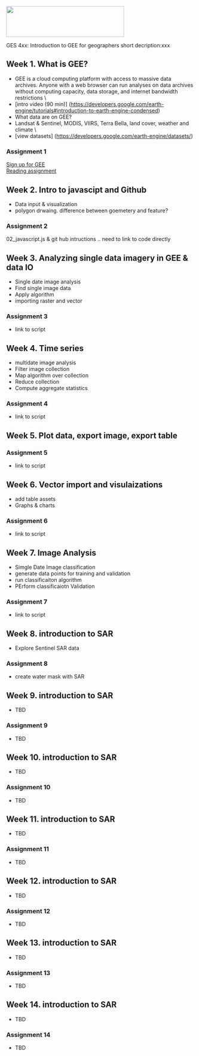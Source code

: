 <img src="https://www.umbc.edu/img/UMBC-color.svg" width="315" height="82">

GES 4xx: Introduction to GEE for geographers
short decription:xxx

## Week 1.	What is GEE?
* GEE is a cloud computing platform with access to massive data archives. Anyone with a web browser can run analyses on data archives without computing capacity, data storage, and internet bandwidth restrictions \
 * [intro video (90 min)] (https://developers.google.com/earth-engine/tutorials#introduction-to-earth-engine-condensed)
* What data are on GEE?  
 * Landsat & Sentinel, MODIS, VIIRS, Terra Bella, land cover, weather and climate \
 * [view datasets] (https://developers.google.com/earth-engine/datasets/)
### Assignment 1
[Sign up for GEE](https://signup.earthengine.google.com)\
[Reading assignment](https://developer.mozilla.org/en-US/docs/Web/JavaScript/Guide/Introduction)    
## Week 2. Intro to javascipt and Github
* Data input & visualization
* polygon drwaing. difference between goemetery and feature?
### Assignment 2
02_javascript.js & git hub intructions .. need to link to code directly
## Week 3.	Analyzing single data imagery in GEE & data IO
* Single date image analysis
* Find single image data
* Apply algorithm
* importing raster and vector
### Assignment 3
* link to script
## Week 4.	Time series
* multidate image analysis
* Filter image collection
* Map algorithm over collection
* Reduce collection
* Compute aggregate statistics
### Assignment 4
* link to script
## Week 5. Plot data, export image, export table
### Assignment 5
* link to script
## Week 6. Vector import and visulaizations
  * add table assets
  * Graphs & charts
### Assignment 6
* link to script
## Week 7.	Image Analysis
  * Simgle Date Image classification
  * generate data points for training and validation
  * run classificaiton algorithm
  * PErform classificaiotn Validation
### Assignment 7
* link to script
## Week 8. introduction to SAR
  * Explore Sentinel SAR data
### Assignment 8
* create water mask with SAR
## Week 9. introduction to SAR
  * TBD
### Assignment 9
* TBD
## Week 10. introduction to SAR
  * TBD
### Assignment 10
* TBD
## Week 11. introduction to SAR
  * TBD
### Assignment 11
* TBD
## Week 12. introduction to SAR
  * TBD
### Assignment 12
* TBD
## Week 13. introduction to SAR
  * TBD
### Assignment 13
* TBD
## Week 14. introduction to SAR
  * TBD
### Assignment 14
* TBD
